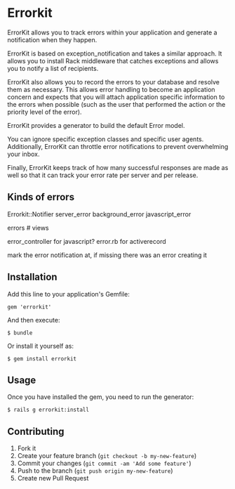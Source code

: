 # Errorkit

ErrorKit allows you to track errors within your application and generate a
notification when they happen.

ErrorKit is based on exception_notification and takes a similar approach. It allows
you to install Rack middleware that catches exceptions and allows you to notify a
list of recipients.

ErrorKit also allows you to record the errors to your database and resolve them
as necessary. This allows error handling to become an application concern and expects
that you will attach application specific information to the errors when possible
(such as the user that performed the action or the priority level of the error).

ErrorKit provides a generator to build the default Error model.

You can ignore specific exception classes and specific user agents. Additionally,
ErrorKit can throttle error notifications to prevent overwhelming your inbox.

Finally, ErrorKit keeps track of how many successful responses are made as well
so that it can track your error rate per server and per release.

## Kinds of errors
Errorkit::Notifier
  server_error
  background_error
  javascript_error

errors # views

error_controller for javascript?
error.rb for activerecord

mark the error notification at, if missing there was an error creating it


## Installation

Add this line to your application's Gemfile:

    gem 'errorkit'

And then execute:

    $ bundle

Or install it yourself as:

    $ gem install errorkit

## Usage

Once you have installed the gem, you need to run the generator:

    $ rails g errorkit:install

## Contributing

1. Fork it
2. Create your feature branch (`git checkout -b my-new-feature`)
3. Commit your changes (`git commit -am 'Add some feature'`)
4. Push to the branch (`git push origin my-new-feature`)
5. Create new Pull Request
